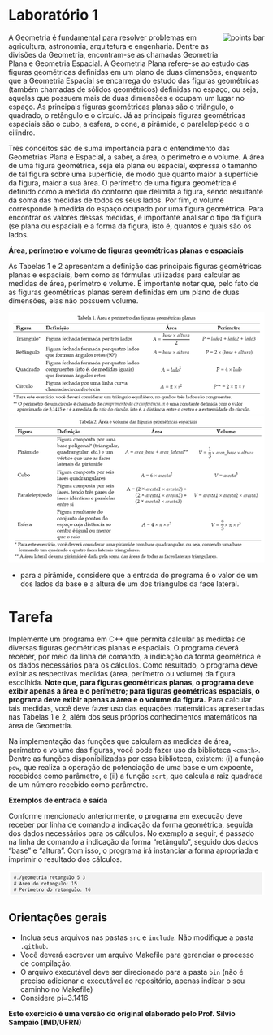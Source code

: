 # Laboratório 1

<img alt="points bar" align="right" height="36" src="../../blob/status/.github/activity-icons/points-bar.svg" />

A Geometria é fundamental para resolver problemas em agricultura, astronomia, arquitetura e engenharia. Dentre as divisões da Geometria, encontram-se as chamadas Geometria Plana e Geometria Espacial. A Geometria Plana refere-se ao estudo das figuras geométricas definidas em um plano de duas dimensões, enquanto que a Geometria Espacial se encarrega do estudo das figuras geométricas (também chamadas de sólidos geométricos) definidas no espaço, ou seja, aquelas que possuem mais de duas dimensões e ocupam um lugar no espaço. As principais figuras geométricas planas são o triângulo, o quadrado, o retângulo e o círculo. Já as principais figuras geométricas espaciais são o cubo, a esfera, o cone, a pirâmide, o paralelepípedo e o cilindro.

Três conceitos são de suma importância para o entendimento das Geometrias Plana e Espacial, a saber, a área, o perímetro e o volume. A área de uma figura geométrica, seja ela plana ou espacial, expressa o tamanho de tal figura sobre uma superfície, de modo que quanto maior a superfície da figura, maior a sua área. O perímetro de uma figura geométrica é definido como a medida do contorno que delimita a figura, sendo resultante da soma das medidas de todos os seus lados. Por fim, o volume corresponde à medida do espaço ocupado por uma figura geométrica. Para encontrar os valores dessas medidas, é importante analisar o tipo da figura (se plana ou espacial) e a forma da figura, isto é, quantos e quais são os lados.

**Área, perímetro e volume de figuras geométricas planas e espaciais**

As Tabelas 1 e 2 apresentam a definição das principais figuras geométricas planas e espaciais, bem como as fórmulas utilizadas para calcular as medidas de área, perímetro e volume. É importante notar que, pelo fato de as figuras geométricas planas serem definidas em um plano de duas dimensões, elas não possuem volume.

![alt](./pics/tabela1.png)
![alt](./pics/tabela2.png)

+ para a pirâmide, considere que a entrada do programa é o valor de um dos lados da base e a altura de um dos triangulos da face lateral.

# Tarefa

Implemente um programa em C++ que permita calcular as medidas de diversas figuras geométricas planas e espaciais. O programa deverá receber, por meio da linha de comando, a indicação da forma geométrica e os dados necessários para os cálculos. Como resultado, o programa deve exibir as respectivas medidas (área, perímetro ou volume) da figura escolhida. **Note que, para figuras geométricas planas, o programa deve exibir apenas a área e o perímetro; para figuras geométricas espaciais, o programa deve exibir apenas a área e o volume da figura.** Para calcular tais medidas, você deve fazer uso das equações matemáticas apresentadas nas Tabelas 1 e 2, além dos seus próprios conhecimentos matemáticos na área de Geometria.

Na implementação das funções que calculam as medidas de área, perímetro e volume das figuras, você pode fazer uso da biblioteca `<cmath>`. Dentre as funções disponibilizadas por essa biblioteca, existem: (i) a função `pow`, que realiza a operação de potenciação de uma base e um expoente, recebidos como parâmetro, e (ii) a função `sqrt`, que calcula a raiz quadrada de um número recebido como parâmetro.

**Exemplos de entrada e saída**

Conforme mencionado anteriormente, o programa em execução deve receber por linha de comando a indicação da forma geométrica, seguida dos dados necessários para os cálculos. No exemplo a seguir, é passado na linha de comando a indicação da forma “retângulo”, seguido dos dados “base” e “altura”. Com isso, o programa irá instanciar a forma apropriada e imprimir o resultado dos cálculos.

![alt](./pics/exemplo1.png)

## Orientações gerais
+ Inclua seus arquivos nas pastas `src` e `include`. Não modifique a pasta `.github`.
+ Você deverá escrever um arquivo Makefile para gerenciar o processo de compilação.
+ O arquivo executável deve ser direcionado para a pasta `bin` (não é preciso adicionar o executável ao repositório, apenas indicar o seu caminho no Makefile)
+ Considere pi=3.1416

**Este exercício é uma versão do original elaborado pelo Prof. Silvio Sampaio (IMD/UFRN)** 

